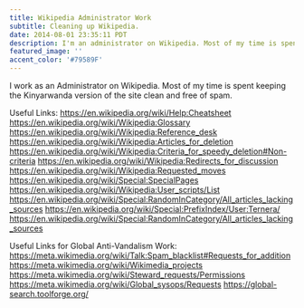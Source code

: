 ```yaml
---
title: Wikipedia Administrator Work
subtitle: Cleaning up Wikipedia.
date: 2014-08-01 23:35:11 PDT
description: I'm an administrator on Wikipedia. Most of my time is spent keeping the Kinyarwanda version of the site clean and free of spam.
featured_image: ''
accent_color: '#79589F'
--- 
```


I work as an Administrator on Wikipedia. Most of my time is spent keeping the Kinyarwanda version of the site clean and free of spam.

Useful Links:
https://en.wikipedia.org/wiki/Help:Cheatsheet
https://en.wikipedia.org/wiki/Wikipedia:Glossary
https://en.wikipedia.org/wiki/Wikipedia:Reference_desk
https://en.wikipedia.org/wiki/Wikipedia:Articles_for_deletion
https://en.wikipedia.org/wiki/Wikipedia:Criteria_for_speedy_deletion#Non-criteria
https://en.wikipedia.org/wiki/Wikipedia:Redirects_for_discussion
https://en.wikipedia.org/wiki/Wikipedia:Requested_moves
https://en.wikipedia.org/wiki/Special:SpecialPages
https://en.wikipedia.org/wiki/Wikipedia:User_scripts/List
https://en.wikipedia.org/wiki/Special:RandomInCategory/All_articles_lacking_sources
https://en.wikipedia.org/wiki/Special:PrefixIndex/User:Ternera/
https://en.wikipedia.org/wiki/Special:RandomInCategory/All_articles_lacking_sources

Useful Links for Global Anti-Vandalism Work: 
https://meta.wikimedia.org/wiki/Talk:Spam_blacklist#Requests_for_addition
https://meta.wikimedia.org/wiki/Wikimedia_projects
https://meta.wikimedia.org/wiki/Steward_requests/Permissions
https://meta.wikimedia.org/wiki/Global_sysops/Requests
https://global-search.toolforge.org/